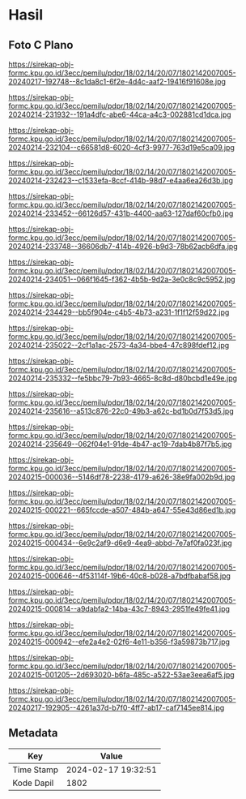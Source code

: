 # Hasil

## Foto C Plano

https://sirekap-obj-formc.kpu.go.id/3ecc/pemilu/pdpr/18/02/14/20/07/1802142007005-20240217-192748--8c1da8c1-6f2e-4d4c-aaf2-19416f91608e.jpg

https://sirekap-obj-formc.kpu.go.id/3ecc/pemilu/pdpr/18/02/14/20/07/1802142007005-20240214-231932--191a4dfc-abe6-44ca-a4c3-002881cd1dca.jpg

https://sirekap-obj-formc.kpu.go.id/3ecc/pemilu/pdpr/18/02/14/20/07/1802142007005-20240214-232104--c66581d8-6020-4cf3-9977-763d19e5ca09.jpg

https://sirekap-obj-formc.kpu.go.id/3ecc/pemilu/pdpr/18/02/14/20/07/1802142007005-20240214-232423--c1533efa-8ccf-414b-98d7-e4aa6ea26d3b.jpg

https://sirekap-obj-formc.kpu.go.id/3ecc/pemilu/pdpr/18/02/14/20/07/1802142007005-20240214-233452--66126d57-431b-4400-aa63-127daf60cfb0.jpg

https://sirekap-obj-formc.kpu.go.id/3ecc/pemilu/pdpr/18/02/14/20/07/1802142007005-20240214-233748--36606db7-414b-4926-b9d3-78b62acb6dfa.jpg

https://sirekap-obj-formc.kpu.go.id/3ecc/pemilu/pdpr/18/02/14/20/07/1802142007005-20240214-234051--066f1645-f362-4b5b-9d2a-3e0c8c9c5952.jpg

https://sirekap-obj-formc.kpu.go.id/3ecc/pemilu/pdpr/18/02/14/20/07/1802142007005-20240214-234429--bb5f904e-c4b5-4b73-a231-1f1f12f59d22.jpg

https://sirekap-obj-formc.kpu.go.id/3ecc/pemilu/pdpr/18/02/14/20/07/1802142007005-20240214-235022--2cf1a1ac-2573-4a34-bbe4-47c898fdef12.jpg

https://sirekap-obj-formc.kpu.go.id/3ecc/pemilu/pdpr/18/02/14/20/07/1802142007005-20240214-235332--fe5bbc79-7b93-4665-8c8d-d80bcbd1e49e.jpg

https://sirekap-obj-formc.kpu.go.id/3ecc/pemilu/pdpr/18/02/14/20/07/1802142007005-20240214-235616--a513c876-22c0-49b3-a62c-bd1b0d7f53d5.jpg

https://sirekap-obj-formc.kpu.go.id/3ecc/pemilu/pdpr/18/02/14/20/07/1802142007005-20240214-235649--062f04e1-91de-4b47-ac19-7dab4b87f7b5.jpg

https://sirekap-obj-formc.kpu.go.id/3ecc/pemilu/pdpr/18/02/14/20/07/1802142007005-20240215-000036--5146df78-2238-4179-a626-38e9fa002b9d.jpg

https://sirekap-obj-formc.kpu.go.id/3ecc/pemilu/pdpr/18/02/14/20/07/1802142007005-20240215-000221--665fccde-a507-484b-a647-55e43d86ed1b.jpg

https://sirekap-obj-formc.kpu.go.id/3ecc/pemilu/pdpr/18/02/14/20/07/1802142007005-20240215-000434--6e9c2af9-d6e9-4ea9-abbd-7e7af0fa023f.jpg

https://sirekap-obj-formc.kpu.go.id/3ecc/pemilu/pdpr/18/02/14/20/07/1802142007005-20240215-000646--4f53114f-19b6-40c8-b028-a7bdfbabaf58.jpg

https://sirekap-obj-formc.kpu.go.id/3ecc/pemilu/pdpr/18/02/14/20/07/1802142007005-20240215-000814--a9dabfa2-14ba-43c7-8943-2951fe49fe41.jpg

https://sirekap-obj-formc.kpu.go.id/3ecc/pemilu/pdpr/18/02/14/20/07/1802142007005-20240215-000942--efe2a4e2-02f6-4e11-b356-f3a59873b717.jpg

https://sirekap-obj-formc.kpu.go.id/3ecc/pemilu/pdpr/18/02/14/20/07/1802142007005-20240215-001205--2d693020-b6fa-485c-a522-53ae3eea6af5.jpg

https://sirekap-obj-formc.kpu.go.id/3ecc/pemilu/pdpr/18/02/14/20/07/1802142007005-20240217-192905--4261a37d-b7f0-4ff7-ab17-caf7145ee814.jpg


## Metadata

| Key        | Value               |
| ---------- | ------------------- |
| Time Stamp | 2024-02-17 19:32:51 |
| Kode Dapil | 1802                |



